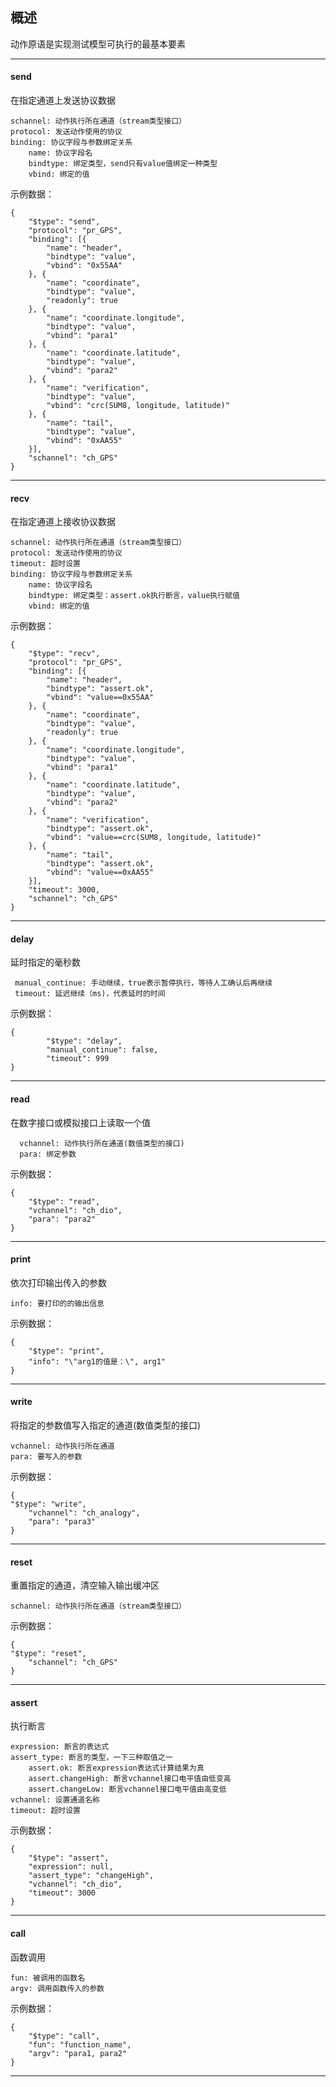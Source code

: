 ## 概述

动作原语是实现测试模型可执行的最基本要素

---

#### send

在指定通道上发送协议数据

    schannel: 动作执行所在通道（stream类型接口）
    protocol: 发送动作使用的协议
    binding: 协议字段与参数绑定关系
        name: 协议字段名
        bindtype: 绑定类型，send只有value值绑定一种类型
        vbind: 绑定的值

示例数据：

    {
        "$type": "send",
        "protocol": "pr_GPS",
        "binding": [{
            "name": "header",
            "bindtype": "value",
            "vbind": "0x55AA"
        }, {
            "name": "coordinate",
            "bindtype": "value",
            "readonly": true
        }, {
            "name": "coordinate.longitude",
            "bindtype": "value",
            "vbind": "para1"
        }, {
            "name": "coordinate.latitude",
            "bindtype": "value",
            "vbind": "para2"
        }, {
            "name": "verification",
            "bindtype": "value",
            "vbind": "crc(SUM8, longitude, latitude)"
        }, {
            "name": "tail",
            "bindtype": "value",
            "vbind": "0xAA55"
        }],
        "schannel": "ch_GPS"
    }


---

#### recv

在指定通道上接收协议数据

    schannel: 动作执行所在通道（stream类型接口）
    protocol: 发送动作使用的协议
    timeout: 超时设置
    binding: 协议字段与参数绑定关系
        name: 协议字段名
        bindtype: 绑定类型：assert.ok执行断言，value执行赋值
        vbind: 绑定的值
        

示例数据：

    {
        "$type": "recv",
        "protocol": "pr_GPS",
        "binding": [{
            "name": "header",
            "bindtype": "assert.ok",
            "vbind": "value==0x55AA"
        }, {
            "name": "coordinate",
            "bindtype": "value",
            "readonly": true
        }, {
            "name": "coordinate.longitude",
            "bindtype": "value",
            "vbind": "para1"
        }, {
            "name": "coordinate.latitude",
            "bindtype": "value",
            "vbind": "para2"
        }, {
            "name": "verification",
            "bindtype": "assert.ok",
            "vbind": "value==crc(SUM8, longitude, latitude)"
        }, {
            "name": "tail",
            "bindtype": "assert.ok",
            "vbind": "value==0xAA55"
        }],
        "timeout": 3000,
        "schannel": "ch_GPS"
    }

---

#### delay

延时指定的毫秒数

     manual_continue: 手动继续，true表示暂停执行，等待人工确认后再继续
     timeout: 延迟继续（ms)，代表延时的时间
	 
示例数据：

	{
	        "$type": "delay",
	        "manual_continue": false,
	        "timeout": 999
	}
	
---	

#### read

在数字接口或模拟接口上读取一个值

      vchannel: 动作执行所在通道(数值类型的接口)
      para: 绑定参数

示例数据：

	{
		"$type": "read",
		"vchannel": "ch_dio",
		"para": "para2"
	}
---

#### print

依次打印输出传入的参数

    info: 要打印的的输出信息
        

示例数据：


	{
		"$type": "print",
		"info": "\"arg1的值是：\", arg1"
	}
	
---

#### write

将指定的参数值写入指定的通道(数值类型的接口)

    vchannel: 动作执行所在通道
    para: 要写入的参数

示例数据：

    {
	"$type": "write",
        "vchannel": "ch_analogy",
        "para": "para3"
    }

---

#### reset

重置指定的通道，清空输入输出缓冲区

    schannel: 动作执行所在通道（stream类型接口）
        

示例数据：

    {
	"$type": "reset",
        "schannel": "ch_GPS"
    }

---
#### assert

执行断言

	expression: 断言的表达式
	assert_type: 断言的类型，一下三种取值之一
		assert.ok: 断言expression表达式计算结果为真
		assert.changeHigh: 断言vchannel接口电平值由低变高
		assert.changeLow: 断言vchannel接口电平值由高变低
	vchannel: 设置通道名称
	timeout: 超时设置

示例数据：

	{
		"$type": "assert",
		"expression": null,
		"assert_type": "changeHigh",
		"vchannel": "ch_dio",
		"timeout": 3000
	}

---
#### call

函数调用

    fun: 被调用的函数名
    argv: 调用函数传入的参数
   

示例数据：

	{
		"$type": "call",
		"fun": "function_name",
		"argv": "para1, para2"
	}

---
